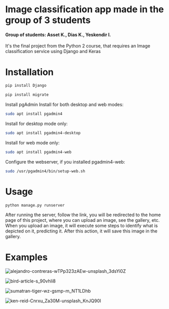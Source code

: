 # Image classification app made in the group of 3 students

#### Group of students: Asset K., Dias K., Yeskendir I.
It's the final project from the Python 2 course, that requires an Image classification service using Django and Keras

# Installation

```bash
pip install Django
```

```bash
pip install migrate
```

Install pgAdmin
Install for both desktop and web modes:
```bash
sudo apt install pgadmin4
```
Install for desktop mode only:
```bash
sudo apt install pgadmin4-desktop
```
Install for web mode only: 
```bash
sudo apt install pgadmin4-web 
```
Configure the webserver, if you installed pgadmin4-web:
```bash
sudo /usr/pgadmin4/bin/setup-web.sh
```

# Usage

```bash
python manage.py runserver
```
After running the server, follow the link, you will be redirected to the home page of this project, where you can upload an image, see the gallery, etc.
When you upload an image, it will execute some steps to identify what is depicted on it, predicting it. After this action, it will save this image in the gallery.

# Examples 

![alejandro-contreras-wTPp323zAEw-unsplash_3dsYi0Z](https://user-images.githubusercontent.com/82859085/156700485-da7b4885-e69f-451e-ac35-c525626cb9e7.jpg)

![bird-article-s_90vhIi8](https://user-images.githubusercontent.com/82859085/156700502-92bcdef4-0c69-4985-8f62-2248cb50498d.png)

![sumatran-tiger-wz-gsmp-m_NT1LDhb](https://user-images.githubusercontent.com/82859085/156700514-3a7f6427-ff20-4430-b6a4-01480f95d1bf.jpg)

![ken-reid-Cnrxu_Za30M-unsplash_KnJQ90I](https://user-images.githubusercontent.com/82859085/156700528-3c9877a6-2eec-46a3-9e9a-3c157076ab92.jpg)


